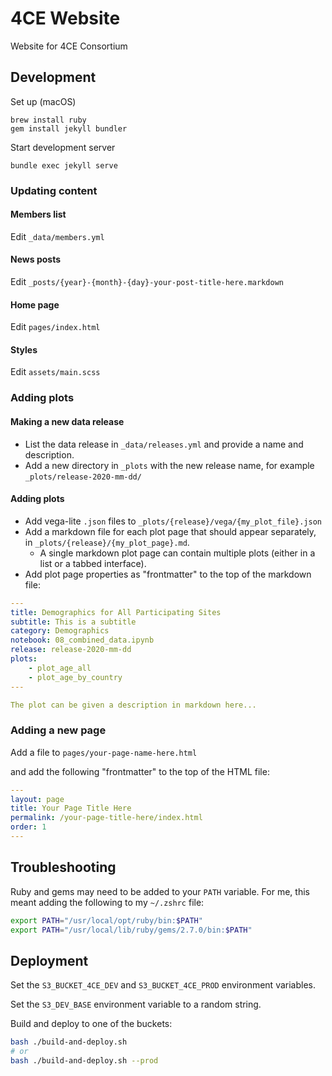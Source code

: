 # 4CE Website
Website for 4CE Consortium

## Development

Set up (macOS)

```
brew install ruby
gem install jekyll bundler
```

Start development server

```
bundle exec jekyll serve
```

### Updating content

#### Members list

Edit `_data/members.yml`

#### News posts

Edit `_posts/{year}-{month}-{day}-your-post-title-here.markdown`

#### Home page

Edit `pages/index.html`

#### Styles

Edit `assets/main.scss`

### Adding plots

#### Making a new data release

- List the data release in `_data/releases.yml` and provide a name and description.
- Add a new directory in `_plots` with the new release name, for example `_plots/release-2020-mm-dd/`

#### Adding plots

- Add vega-lite `.json` files to `_plots/{release}/vega/{my_plot_file}.json`
- Add a markdown file for each plot page that should appear separately, in `_plots/{release}/{my_plot_page}.md`.
    - A single markdown plot page can contain multiple plots (either in a list or a tabbed interface).
- Add plot page properties as "frontmatter" to the top of the markdown file:

```yml
---
title: Demographics for All Participating Sites
subtitle: This is a subtitle
category: Demographics
notebook: 08_combined_data.ipynb
release: release-2020-mm-dd
plots:
    - plot_age_all
    - plot_age_by_country
---

The plot can be given a description in markdown here...
```

### Adding a new page

Add a file to `pages/your-page-name-here.html`

and add the following "frontmatter" to the top of the HTML file:

```yml
---
layout: page
title: Your Page Title Here
permalink: /your-page-title-here/index.html
order: 1
---
```

## Troubleshooting

Ruby and gems may need to be added to your `PATH` variable.
For me, this meant adding the following to my `~/.zshrc` file:

```sh
export PATH="/usr/local/opt/ruby/bin:$PATH"
export PATH="/usr/local/lib/ruby/gems/2.7.0/bin:$PATH"
```

## Deployment

Set the `S3_BUCKET_4CE_DEV` and `S3_BUCKET_4CE_PROD` environment variables.

Set the `S3_DEV_BASE` environment variable to a random string.

Build and deploy to one of the buckets:

```sh
bash ./build-and-deploy.sh
# or
bash ./build-and-deploy.sh --prod
```

